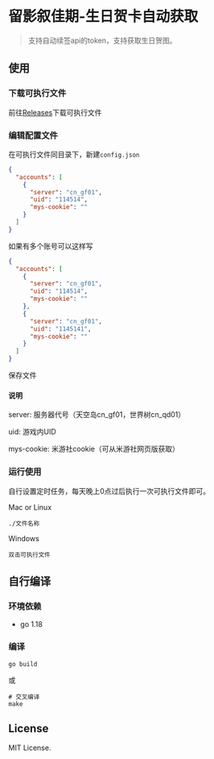 # 留影叙佳期-生日贺卡自动获取

> 支持自动续签api的token，支持获取生日贺图。

## 使用

### 下载可执行文件

前往[Releases](https://github.com/rroy233/genshinBirthdayHelper/releases)下载可执行文件

### 编辑配置文件

在可执行文件同目录下，新建`config.json`

```json
{
  "accounts": [
    {
      "server": "cn_gf01",
      "uid": "114514",
      "mys-cookie": ""
    }
  ]
}
```

如果有多个账号可以这样写

```json
{
  "accounts": [
    {
      "server": "cn_gf01",
      "uid": "114514",
      "mys-cookie": ""
    },
    {
      "server": "cn_gf01",
      "uid": "1145141",
      "mys-cookie": ""
    }
  ]
}
```

保存文件

#### 说明

server: 服务器代号（天空岛cn_gf01，世界树cn_qd01）

uid: 游戏内UID

mys-cookie: 米游社cookie（可从米游社网页版获取）



### 运行使用

自行设置定时任务，每天晚上0点过后执行一次可执行文件即可。

Mac or Linux

```shell
./文件名称
```

Windows

```
双击可执行文件
```




## 自行编译

### 环境依赖

* go 1.18

### 编译

```shell
go build
```

或

```shell
# 交叉编译
make
```

## License

MIT License.


